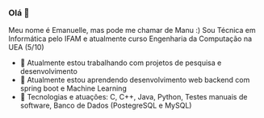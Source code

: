### Olá 👋
Meu nome é Emanuelle, mas pode me chamar de Manu :) Sou Técnica em Informática pelo IFAM e atualmente curso Engenharia da Computação na UEA (5/10)
- 🔭 Atualmente estou trabalhando com projetos de pesquisa e desenvolvimento 
- 🌱 Atualmente estou aprendendo desenvolvimento web backend com spring boot e Machine Learning
- 👯 Tecnologias e atuações: C, C++, Java, Python, Testes manuais de software, Banco de Dados (PostegreSQL e MySQL)
